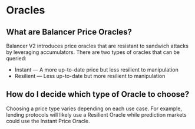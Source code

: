 # Oracles

## What are Balancer Price Oracles?

Balancer V2 introduces price oracles that are resistant to sandwich attacks by leveraging accumulators. There are two types of oracles that can be queried:

* Instant — A more up-to-date price but less resilient to manipulation
* Resilient — Less up-to-date but more resilient to manipulation

## How do I decide which type of Oracle to choose?

Choosing a price type varies depending on each use case. For example, lending protocols will likely use a Resilient Oracle while prediction markets could use the Instant Price Oracle.

